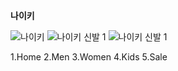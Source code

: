 **나이키**

![나이키](https://github.com/user-attachments/assets/6d773cac-050d-4b4f-b200-5867b5bff736)
![나이키 신발 1](https://github.com/user-attachments/assets/f53ad309-f499-4422-bdd3-9597b3c3fc1a)
![나이키 신발 1](https://github.com/user-attachments/assets/120bb17e-5435-4539-97eb-4605758bb8e0)

1.Home
2.Men
3.Women
4.Kids
5.Sale
